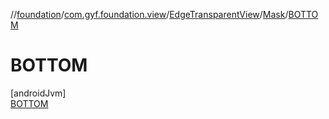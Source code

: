 //[foundation](../../../../../index.md)/[com.gyf.foundation.view](../../../index.md)/[EdgeTransparentView](../../index.md)/[Mask](../index.md)/[BOTTOM](index.md)

# BOTTOM

[androidJvm]\
[BOTTOM](index.md)